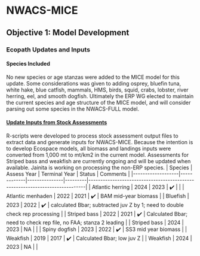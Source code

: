 # NWACS-MICE
## Objective 1: Model Development
### Ecopath Updates and Inputs
#### Species Included
No new species or age stanzas were added to the MICE model for this update.  Some considerations was given to adding osprey, bluefin tuna, white hake, blue catfish, mammals, HMS, birds, squid, crabs, lobster, river herring, eel, and smooth dogfish.  Ultimately the ERP WG elected to maintain the current species and age structure of the MICE model, and will consider parsing out some species in the NWACS-FULL model.
#### [Update Inputs from Stock Assessments](https://github.com/NWACS-MICE/process_stock_assessments.git)
R-scripts were developed to process stock assessment output files to extract data and generate inputs for NWACS-MICE.  Because the intention is to develop Ecospace models, all biomass and landings inputs were converted from 1,000 mt to mt/km2 in the current model.  Assessments for Striped bass and weakfish are currently ongoing and will be updated when available.  Jainita is working on processing the non-ERP species.
| Species           | Assess Year | Terminal Year | Status  | Comments                                                                    |
|-------------------|-------------|---------------|---------|-----------------------------------------------------------------------------|
| Atlantic herring  | 2024        | 2023          |   ✔️    |                                                                             |
| Atlantic menhaden | 2022        | 2021          |  ✔️       | BAM mid-year biomass                                                        |
| Bluefish          | 2023        | 2022          |  ✔️       | calculated Bbar; subtracted juv Z by 1; need to double check rep processing |
| Striped bass      | 2022        | 2021          |  ✔️       | Calculated Bbar; need to check rep file, no FAA; stanza 2 leading           |
| Striped bass      | 2024        | 2023          | NA      |                                                                             |
| Spiny dogfish     | 2023        | 2022          |  ✔️       | SS3 mid year biomass                                                        |
| Weakfish          | 2019        | 2017          |  ✔️       | Calculated Bbar; low juv Z                                                  |
| Weakfish          | 2024        | 2023          | NA      |                                                                             |
